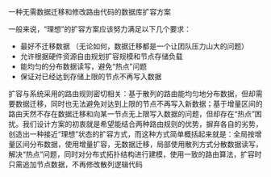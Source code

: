 一种无需数据迁移和修改路由代码的数据库扩容方案

一般来说，“理想”的扩容方案应该努力满足以下几个要求：

* 最好不迁移数据 （无论如何，数据迁移都是一个让团队压力山大的问题）
* 允许根据硬件资源自由规划扩容规模和节点存储负载
* 能均匀的分布数据读写，避免“热点”问题
* 保证对已经达到存储上限的节点不再写入数据

扩容与系统采用的路由规则密切相关：基于散列的路由能均匀地分布数据，但却需要数据迁移，同时也无法避免对达到上限的节点不再写入新数据；基于增量区间的路由天然不存在数据迁移和向某一节点无上限写入数据的问题，但却存在“热点”困扰。我们设计方案的初衷就是希望能结合两种路由规则的优势，摒弃各自的劣势，创造出一种接近“理想”状态的扩容方式，而这种方式简单概括起来就是：全局按增量区间分布数据，使用增量扩容，无数据迁移，局部使用散列方式分散数据读写，解决“热点”问题，同时对分布式拓扑结构进行建模，使用一致的路由算法，扩容时只需追加节点数据，不再修改散列逻辑代码